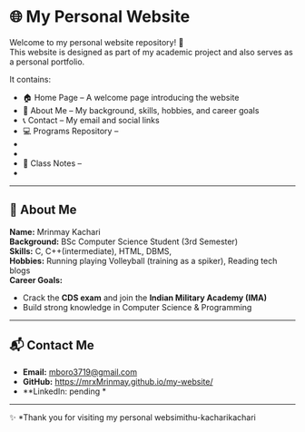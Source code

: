 
# 🌐 My Personal Website  

Welcome to my personal website repository! 🚀  
This website is designed as part of my academic project and also serves as a personal portfolio.  

It contains:  
- 🏠 Home Page – A welcome page introducing the website  
- 👤 About Me – My background, skills, hobbies, and career goals  
- 📞 Contact – My email and social links  
- 💻 Programs Repository –
- 
- 
- 📒 Class Notes –
-    

---

## 👤 About Me  

**Name:** Mrinmay Kachari  
**Background:** BSc Computer Science Student (3rd Semester)  
**Skills:** C, C++(intermediate),  HTML,  DBMS,  
**Hobbies:** Running  playing Volleyball (training as a spiker), Reading tech blogs  
**Career Goals:**  
- Crack the **CDS exam** and join the **Indian Military Academy (IMA)**  
- Build strong knowledge in Computer Science & Programming  

---

## 📬 Contact Me  

- **Email:** mboro3719@gmail.com
- **GitHub:**  https://mrxMrinmay.github.io/my-website/
- **LinkedIn: pending *  

---

✨ *Thank you for visiting my personal websimithu-kacharikachari

